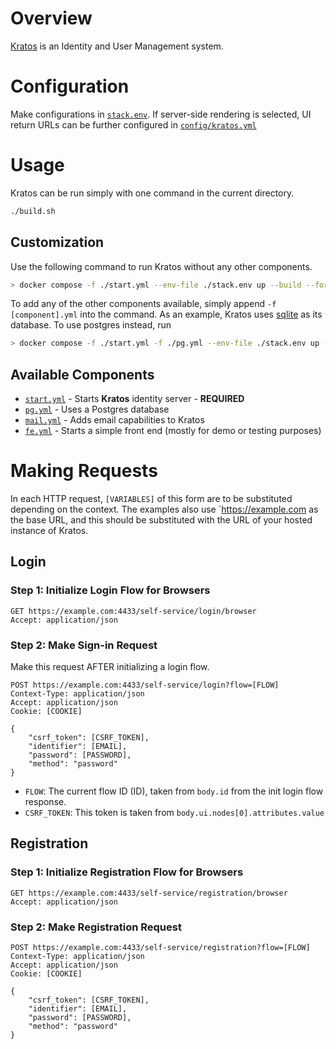 # Overview

[Kratos](https://github.com/ory/kratos) is an Identity and User Management system.

# Configuration

Make configurations in [`stack.env`](stack.env). If server-side rendering is selected,
UI return URLs can be further configured in [`config/kratos.yml`](config/kratos.yml)

# Usage

Kratos can be run simply with one command in the current directory.

```bash
./build.sh
```

## Customization

Use the following command to run Kratos without any other components.

```bash
> docker compose -f ./start.yml --env-file ./stack.env up --build --force-recreate
```

To add any of the other components available, simply append `-f [component].yml` into the command. As an example, Kratos uses [sqlite](https://github.com/sqlite/sqlite) as its database. To use postgres instead, run

```bash
> docker compose -f ./start.yml -f ./pg.yml --env-file ./stack.env up --build --force-recreate
```

## Available Components

-   [`start.yml`](start.yml) - Starts **Kratos** identity server - **REQUIRED**
-   [`pg.yml`](pg.yml) - Uses a Postgres database
-   [`mail.yml`](mail.yml) - Adds email capabilities to Kratos
-   [`fe.yml`](fe.yml) - Starts a simple front end (mostly for demo or testing purposes)

# Making Requests

In each HTTP request, `[VARIABLES]` of this form are to be substituted
depending on the context. The examples also use `https://example.com
as the base URL, and this should be substituted with the URL of your
hosted instance of Kratos.

## Login

### Step 1: Initialize Login Flow for Browsers

```
GET https://example.com:4433/self-service/login/browser
Accept: application/json
```

### Step 2: Make Sign-in Request

Make this request AFTER initializing a login flow.

```
POST https://example.com:4433/self-service/login?flow=[FLOW]
Context-Type: application/json
Accept: application/json
Cookie: [COOKIE]

{
    "csrf_token": [CSRF_TOKEN],
    "identifier": [EMAIL],
    "password": [PASSWORD],
    "method": "password"
}
```

-   `FLOW`: The current flow ID (ID), taken from `body.id` from the init
    login flow response.
-   `CSRF_TOKEN`: This token is taken from
    `body.ui.nodes[0].attributes.value`

## Registration

### Step 1: Initialize Registration Flow for Browsers

```
GET https://example.com:4433/self-service/registration/browser
Accept: application/json
```

### Step 2: Make Registration Request

```
POST https://example.com:4433/self-service/registration?flow=[FLOW]
Context-Type: application/json
Accept: application/json
Cookie: [COOKIE]

{
    "csrf_token": [CSRF_TOKEN],
    "identifier": [EMAIL],
    "password": [PASSWORD],
    "method": "password"
}
```
